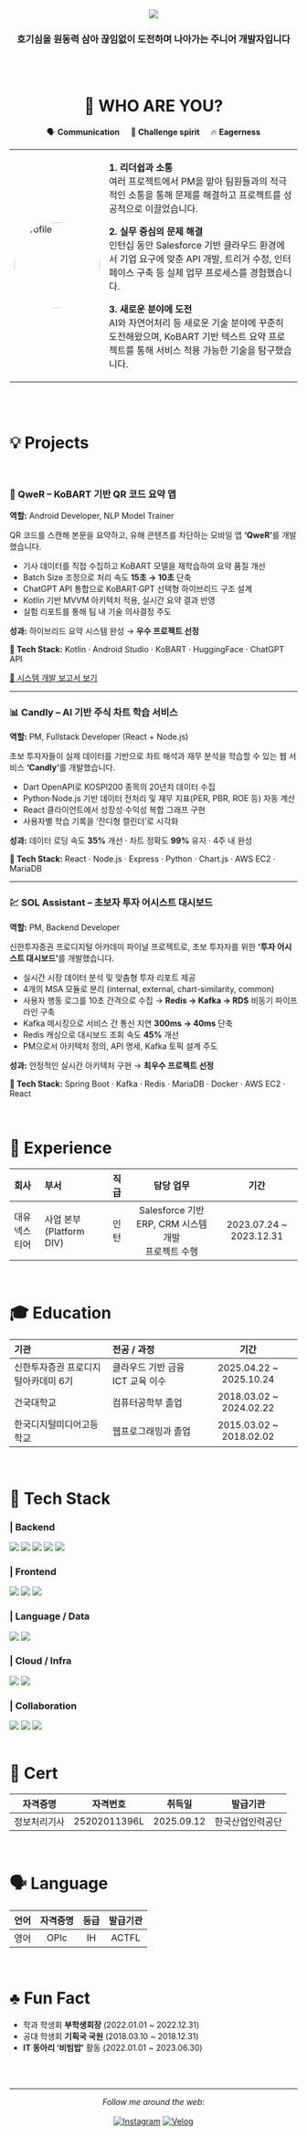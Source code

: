 <div align = 'center'>
    <img src="https://capsule-render.vercel.app/api?type=waving&color=auto&height=200&section=header&text=호기심+많은+개발자&fontSize=60" />
    <h3>호기심을 원동력 삼아 끊임없이 도전하며 나아가는 주니어 개발자입니다</h3>
    <br><br>
    <h1>👋 WHO ARE YOU?</h1>
</div>
<div align = 'center'>
  <table>
    <tr>
        <p>🗣️ <strong>Communication</strong> &nbsp;&nbsp;&nbsp; 🚀 <strong>Challenge spirit</strong> &nbsp;&nbsp;&nbsp; 🔥 <strong>Eagerness</strong></p>
    </tr>
    <tr>
      <td width="30%">
        <img src="https://github.com/user-attachments/assets/0f9678cf-bbec-42ed-b864-72d570f5d970" width="150" style="border-radius: 50%;" alt="profile"/>
      </td>
      <td width="70%" align="left">
        <p><strong>1. 리더쉽과 소통</strong><br>
        여러 프로젝트에서 PM을 맡아 팀원들과의 적극적인 소통을 통해 문제를 해결하고 프로젝트를 성공적으로 이끌었습니다.</p>
        <p><strong>2. 실무 중심의 문제 해결</strong><br>
        인턴십 동안 Salesforce 기반 클라우드 환경에서 기업 요구에 맞춘 API 개발, 트리거 수정, 인터페이스 구축 등 실제 업무 프로세스를 경험했습니다.</p>
        <p><strong>3. 새로운 분야에 도전</strong><br>
        AI와 자연어처리 등 새로운 기술 분야에 꾸준히 도전해왔으며, KoBART 기반 텍스트 요약 프로젝트를 통해 서비스 적용 가능한 기술을 탐구했습니다.</p>
      </td>
    </tr>
  </table>
</div>

<br>


<br>

<h1>💡 Projects</h1>
<br>

<h3 align="left">📱 QweR – KoBART 기반 QR 코드 요약 앱</h3>
<p><strong>역할:</strong> Android Developer, NLP Model Trainer</p>
<p>QR 코드를 스캔해 본문을 요약하고, 유해 콘텐츠를 차단하는 모바일 앱 <strong>‘QweR’</strong>를 개발했습니다.</p>

<ul>
  <li>기사 데이터를 직접 수집하고 KoBART 모델을 재학습하여 요약 품질 개선</li>
  <li>Batch Size 조정으로 처리 속도 <strong>15초 → 10초</strong> 단축</li>
  <li>ChatGPT API 통합으로 KoBART·GPT 선택형 하이브리드 구조 설계</li>
  <li>Kotlin 기반 MVVM 아키텍처 적용, 실시간 요약 결과 반영</li>
  <li>실험 리포트를 통해 팀 내 기술 의사결정 주도</li>
</ul>

<p><strong>성과:</strong> 하이브리드 요약 시스템 완성 → <strong>우수 프로젝트 선정</strong></p>
<p><strong>🧩 Tech Stack:</strong> Kotlin · Android Studio · KoBART · HuggingFace · ChatGPT API</p>
<p><a href="https://www.notion.so/2-QweR-b832eedf1d334f62ba4a4f6306dd0a76?pvs=21" target="_blank">📄 시스템 개발 보고서 보기</a></p>

<hr>

<h3 align="left">📊 Candly – AI 기반 주식 차트 학습 서비스</h3>
<p><strong>역할:</strong> PM, Fullstack Developer (React + Node.js)</p>
<p>초보 투자자들이 실제 데이터를 기반으로 차트 해석과 재무 분석을 학습할 수 있는 웹 서비스 <strong>‘Candly’</strong>를 개발했습니다.</p>

<ul>
  <li>Dart OpenAPI로 KOSPI200 종목의 20년치 데이터 수집</li>
  <li>Python·Node.js 기반 데이터 전처리 및 재무 지표(PER, PBR, ROE 등) 자동 계산</li>
  <li>React 클라이언트에서 성장성·수익성 복합 그래프 구현</li>
  <li>사용자별 학습 기록을 ‘잔디형 캘린더’로 시각화</li>
</ul>

<p><strong>성과:</strong> 데이터 로딩 속도 <strong>35%</strong> 개선 · 차트 정확도 <strong>99%</strong> 유지 · 4주 내 완성</p>
<p><strong>🧩 Tech Stack:</strong> React · Node.js · Express · Python · Chart.js · AWS EC2 · MariaDB</p>

<hr>

<h3 align="left">💹 SOL Assistant – 초보자 투자 어시스트 대시보드</h3>
<p><strong>역할:</strong> PM, Backend Developer</p>
<p>신한투자증권 프로디지털 아카데미 파이널 프로젝트로, 초보 투자자를 위한 <strong>‘투자 어시스트 대시보드’</strong>를 개발했습니다.</p>

<ul>
  <li>실시간 시장 데이터 분석 및 맞춤형 투자 리포트 제공</li>
  <li>4개의 MSA 모듈로 분리 (internal, external, chart-similarity, common)</li>
  <li>사용자 행동 로그를 10초 간격으로 수집 → <strong>Redis → Kafka → RDS</strong> 비동기 파이프라인 구축</li>
  <li>Kafka 메시징으로 서비스 간 통신 지연 <strong>300ms → 40ms</strong> 단축</li>
  <li>Redis 캐싱으로 대시보드 조회 속도 <strong>45%</strong> 개선</li>
  <li>PM으로서 아키텍처 정의, API 명세, Kafka 토픽 설계 주도</li>
</ul>

<p><strong>성과:</strong> 안정적인 실시간 아키텍처 구현 → <strong>최우수 프로젝트 선정</strong></p>
<p><strong>🧩 Tech Stack:</strong> Spring Boot · Kafka · Redis · MariaDB · Docker · AWS EC2 · React</p>



<br>

<h1> 💼 Experience </h1>

| 회사 | 부서 | 직급 | 담당 업무 | 기간 |
|:------|:------|:------:|:------:|:------:|
| 대유넥스티어 | 사업 본부(Platform DIV) | 인턴 |Salesforce 기반 ERP, CRM 시스템 개발 <br> 프로젝트 수행 | 2023.07.24 ~ 2023.12.31 |

<br>

<h1> 🎓 Education </h1>

| 기관 | 전공 / 과정 | 기간 |
|:------|:-------------|:------:|
| 신한투자증권 프로디지털아카데미 6기 | 클라우드 기반 금융 ICT 교육 이수 | 2025.04.22 ~ 2025.10.24 |
| 건국대학교 | 컴퓨터공학부 졸업 | 2018.03.02 ~ 2024.02.22 |
| 한국디지털미디어고등학교 | 웹프로그래밍과 졸업 | 2015.03.02 ~ 2018.02.02 |

<br>



<h1>🧠 Tech Stack</h1>
<div>
<h3>| Backend</h3>

<img src="https://img.shields.io/badge/Java-007396?style=for-the-badge&logo=openjdk&logoColor=white"/> 
<img src="https://img.shields.io/badge/Spring-6DB33F?style=for-the-badge&logo=spring&logoColor=white"/> 
<img src="https://img.shields.io/badge/Node.js-339933?style=for-the-badge&logo=node.js&logoColor=white"/> 
<img src="https://img.shields.io/badge/Salesforce-00A1E0?style=for-the-badge&logo=salesforce&logoColor=white"/> 
<img src="https://img.shields.io/badge/Apex-17541F?style=for-the-badge&logo=salesforce&logoColor=white"/>

<br>

<h3>| Frontend</h3>

<img src="https://img.shields.io/badge/React-61DAFB?style=for-the-badge&logo=react&logoColor=black"/> 
<img src="https://img.shields.io/badge/JavaScript-F7DF1E?style=for-the-badge&logo=javascript&logoColor=black"/> 
<img src="https://img.shields.io/badge/Kotlin-7F52FF?style=for-the-badge&logo=kotlin&logoColor=white"/> 

<br>

<h3>| Language / Data</h3>

<img src="https://img.shields.io/badge/Python-3776AB?style=for-the-badge&logo=python&logoColor=white"/> 
<img src="https://img.shields.io/badge/C-A8B9CC?style=for-the-badge&logo=c&logoColor=black"/>

<br>

<h3>| Cloud / Infra</h3>

<img src="https://img.shields.io/badge/AWS-FF9900?style=for-the-badge&logo=amazonaws&logoColor=white"/> 
<img src="https://img.shields.io/badge/Docker-2496ED?style=for-the-badge&logo=docker&logoColor=white"/> 

<br>

<h3>| Collaboration</h3>

<img src="https://img.shields.io/badge/Notion-000000?style=for-the-badge&logo=notion&logoColor=white"/> 
<img src="https://img.shields.io/badge/Slack-4A154B?style=for-the-badge&logo=slack&logoColor=white"/> 
<img src="https://img.shields.io/badge/GitHub-181717?style=for-the-badge&logo=github&logoColor=white"/> 
</div>
<br>

<h1>🪪 Cert</h1>

| 자격증명 | 자격번호 | 취득일 | 발급기관 |
|:----------:|:-----------:|:-----------:|:----------------:|
| 정보처리기사 | 25202011396L | 2025.09.12 | 한국산업인력공단 |

<br>

<h1>🗣️ Language</h1>

| 언어 | 자격증명 | 등급 | 발급기관 |
|:------:|:------------:|:------:|:-------------:|
| 영어 | OPIc | IH | ACTFL |

<br>

<h1>♣️ Fun Fact</h1>

- 학과 학생회 **부학생회장** (2022.01.01 ~ 2022.12.31)  
- 공대 학생회 **기획국 국원** (2018.03.10 ~ 2018.12.31)  
- **IT 동아리 ‘비빔밥’** 활동 (2022.01.01 ~ 2023.06.30)

<br>


<br>

---

<div align="center"> 
  <i>Follow me around the web:</i>
  <br><br>
  <a href="https://www.instagram.com/_nxwhxj" target="_blank"><img src="https://img.shields.io/badge/Instagram-%23E4405F.svg?&style=flat-square&logo=instagram&logoColor=white" alt="Instagram"></a>
  <a href="https://velog.io/@wlghks0508" target="_blank"><img src="https://img.shields.io/badge/Velog-%230077B5.svg?&style=flat-square&logo=linkedin&logoColor=white" alt="Velog"></a>
</div>

